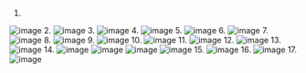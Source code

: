 1.
![image](https://github.com/user-attachments/assets/5b50a1b1-6f9b-4235-af3c-e1ebb2c3c9d1)
2.
![image](https://github.com/user-attachments/assets/bb152d9a-cb59-45fd-ab39-bb2b9b875c1d)
3.
![image](https://github.com/user-attachments/assets/e5c16412-3948-465e-a998-a1c7b4a33f19)
4.
![image](https://github.com/user-attachments/assets/a90d665a-a5ff-4594-b6a5-c16317e19fe5)
5.
![image](https://github.com/user-attachments/assets/1bb7cf68-e91a-44a5-8d56-07a120e5dd6c)
6.
![image](https://github.com/user-attachments/assets/d37b1eb8-8065-451b-8dea-46a899f186e9)
7.
![image](https://github.com/user-attachments/assets/a3b6040b-eb59-4bd1-84f0-45c3201e7752)
8.
![image](https://github.com/user-attachments/assets/bd5cbae9-749a-447f-8327-a67634f9f7c9)
9.
![image](https://github.com/user-attachments/assets/b4465011-10df-452e-a754-5423bfd4bfd6)
10.
![image](https://github.com/user-attachments/assets/dfa36cb2-5c55-43b6-a8cb-3d2f57087e02)
11.
![image](https://github.com/user-attachments/assets/8b471bce-2c8d-4728-bd53-51cc84d16dab)
12.
![image](https://github.com/user-attachments/assets/ae3cc937-cfcc-4163-b66c-3233ff8c054a)
13.
![image](https://github.com/user-attachments/assets/f94d48b5-eacf-48ae-92a8-317707101f35)
14.
![image](https://github.com/user-attachments/assets/ef33ca9f-1eca-4954-8a52-6cd7ce3dffa1)
![image](https://github.com/user-attachments/assets/b91f04ef-7c10-4f07-a9fd-74262615302f)
![image](https://github.com/user-attachments/assets/d4a09a5a-b341-4c44-80ec-0ba51c5025db)
![image](https://github.com/user-attachments/assets/f4301011-98df-4cba-94e4-49fbece7ba3e)
15.
![image](https://github.com/user-attachments/assets/75514d5c-971f-48d0-b83e-3b361036366e)
16.
![image](https://github.com/user-attachments/assets/73569228-33ca-4457-b266-5fbc925b13df)
17.
![image](https://github.com/user-attachments/assets/f9681791-476c-4971-8d34-9cfb5881e3bb)





































